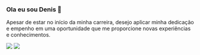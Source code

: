 <h3>Ola eu sou Denis 👋</h3>

Apesar de estar no início da minha carreira, desejo aplicar minha dedicação e empenho em uma oportunidade que me proporcione novas experiências e conhecimentos.

<div>
  <a href = "mailto:denispereiradosreis@gmail.com"><img src="https://img.shields.io/badge/-Gmail-%23333?style=for-the-badge&logo=gmail&logoColor=white" target="_blank"></a>
  <a href="https://www.linkedin.com/in/denis-pereira-264684229" target="_blank"><img src="https://img.shields.io/badge/-LinkedIn-%230077B5?style=for-the-badge&logo=linkedin&logoColor=white" target="_blank"></a> 
</div>



